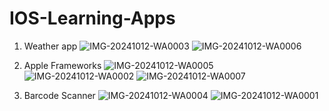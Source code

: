 # IOS-Learning-Apps

1. Weather app
![IMG-20241012-WA0003](https://github.com/user-attachments/assets/c4f89dd9-0c7b-4aac-b1bb-a16799a4e17b)
![IMG-20241012-WA0006](https://github.com/user-attachments/assets/909d1e0d-cbcd-45c2-9eb8-68efe8adc492)

2. Apple Frameworks 
![IMG-20241012-WA0005](https://github.com/user-attachments/assets/437e0d69-c30b-4bac-ae6d-a0086adda435)
![IMG-20241012-WA0002](https://github.com/user-attachments/assets/0a353c6f-a4b6-42ae-b1e1-2ae7765ad8fb)
![IMG-20241012-WA0007](https://github.com/user-attachments/assets/721b12ea-759f-463d-945c-5927bd8b9043)

3. Barcode Scanner
![IMG-20241012-WA0004](https://github.com/user-attachments/assets/19fb5c2a-5158-4266-b9f8-f63a3688e3c9)
![IMG-20241012-WA0001](https://github.com/user-attachments/assets/22508b89-9213-4d8b-a55e-9e20453508af)





